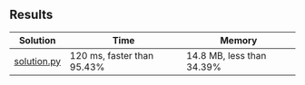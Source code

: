 ## Results
Solution | Time | Memory
---------|------|-------
[solution.py](solution.py) | 120 ms, faster than 95.43% | 14.8 MB, less than 34.39%

